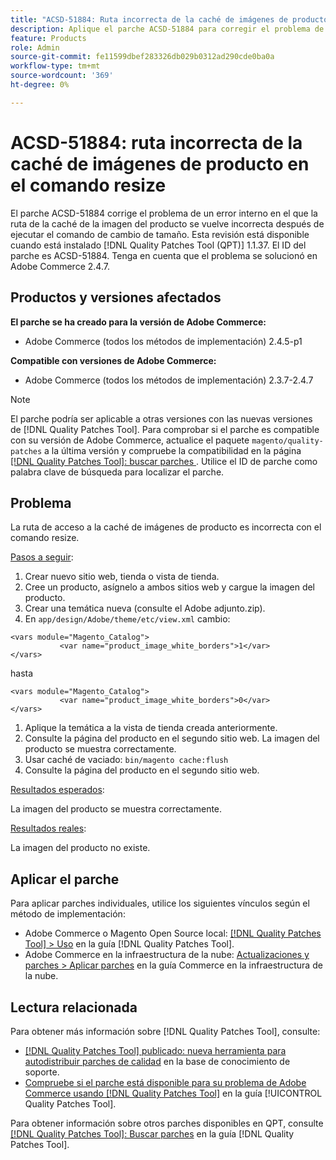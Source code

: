 ```yaml
---
title: "ACSD-51884: Ruta incorrecta de la caché de imágenes de producto en el comando resize"
description: Aplique el parche ACSD-51884 para corregir el problema de Adobe Commerce en el que la ruta de acceso de la caché de la imagen del producto se vuelve incorrecta después de ejecutar el comando resize.
feature: Products
role: Admin
source-git-commit: fe11599dbef283326db029b0312ad290cde0ba0a
workflow-type: tm+mt
source-wordcount: '369'
ht-degree: 0%

---
```


# ACSD-51884: ruta incorrecta de la caché de imágenes de producto en el comando resize

El parche ACSD-51884 corrige el problema de un error interno en el que la ruta de la caché de la imagen del producto se vuelve incorrecta después de ejecutar el comando de cambio de tamaño. Esta revisión está disponible cuando está instalado [!DNL Quality Patches Tool (QPT)] 1.1.37. El ID del parche es ACSD-51884. Tenga en cuenta que el problema se solucionó en Adobe Commerce 2.4.7.

## Productos y versiones afectados

**El parche se ha creado para la versión de Adobe Commerce:**

* Adobe Commerce (todos los métodos de implementación) 2.4.5-p1

**Compatible con versiones de Adobe Commerce:**

* Adobe Commerce (todos los métodos de implementación) 2.3.7-2.4.7

>[!NOTE]
>
>El parche podría ser aplicable a otras versiones con las nuevas versiones de [!DNL Quality Patches Tool]. Para comprobar si el parche es compatible con su versión de Adobe Commerce, actualice el paquete `magento/quality-patches` a la última versión y compruebe la compatibilidad en la página [[!DNL Quality Patches Tool]: buscar parches ](https://experienceleague.adobe.com/tools/commerce-quality-patches/index.html). Utilice el ID de parche como palabra clave de búsqueda para localizar el parche.

## Problema

La ruta de acceso a la caché de imágenes de producto es incorrecta con el comando resize.

<u>Pasos a seguir</u>:

1. Crear nuevo sitio web, tienda o vista de tienda.
1. Cree un producto, asígnelo a ambos sitios web y cargue la imagen del producto.
1. Crear una temática nueva (consulte el Adobe adjunto.zip).
1. En `app/design/Adobe/theme/etc/view.xml` cambio:

```
<vars module="Magento_Catalog">
           <var name="product_image_white_borders">1</var>
</vars>
```

hasta

```
<vars module="Magento_Catalog">
           <var name="product_image_white_borders">0</var>
</vars>
```

1. Aplique la temática a la vista de tienda creada anteriormente.
1. Consulte la página del producto en el segundo sitio web. La imagen del producto se muestra correctamente.
1. Usar caché de vaciado:
   `bin/magento cache:flush`
1. Consulte la página del producto en el segundo sitio web.

<u>Resultados esperados</u>:

La imagen del producto se muestra correctamente.

<u>Resultados reales</u>:

La imagen del producto no existe.

## Aplicar el parche

Para aplicar parches individuales, utilice los siguientes vínculos según el método de implementación:

* Adobe Commerce o Magento Open Source local: [[!DNL Quality Patches Tool] > Uso](/help/tools/quality-patches-tool/usage.md) en la guía [!DNL Quality Patches Tool].
* Adobe Commerce en la infraestructura de la nube: [Actualizaciones y parches > Aplicar parches](https://experienceleague.adobe.com/docs/commerce-cloud-service/user-guide/develop/upgrade/apply-patches.html) en la guía Commerce en la infraestructura de la nube.

## Lectura relacionada

Para obtener más información sobre [!DNL Quality Patches Tool], consulte:

* [[!DNL Quality Patches Tool] publicado: nueva herramienta para autodistribuir parches de calidad](https://experienceleague.adobe.com/en/docs/commerce-knowledge-base/kb/announcements/commerce-announcements/magento-quality-patches-released-new-tool-to-self-serve-quality-patches) en la base de conocimiento de soporte.
* [Compruebe si el parche está disponible para su problema de Adobe Commerce usando [!DNL Quality Patches Tool]](/help/tools/quality-patches-tool/patches-available-in-qpt/check-patch-for-magento-issue-with-magento-quality-patches.md) en la guía [!UICONTROL Quality Patches Tool].


Para obtener información sobre otros parches disponibles en QPT, consulte [[!DNL Quality Patches Tool]: Buscar parches](https://experienceleague.adobe.com/tools/commerce-quality-patches/index.html) en la guía [!DNL Quality Patches Tool].
